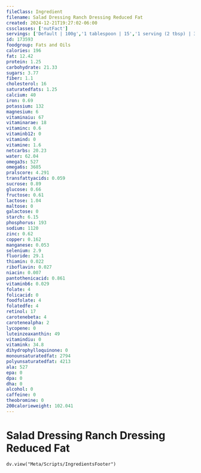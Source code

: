 ```yaml
---
fileClass: Ingredient
filename: Salad Dressing Ranch Dressing Reduced Fat
created: 2024-12-21T19:27:02-06:00
cssclasses: ['nutFact']
servings: ['Default | 100g','1 tablespoon | 15','1 serving (2 tbsp) | 30']
id: 173593
foodgroup: Fats and Oils
calories: 196
fat: 12.42
protein: 1.25
carbohydrate: 21.33
sugars: 3.77
fiber: 1.1
cholesterol: 16
saturatedfats: 1.25
calcium: 40
iron: 0.69
potassium: 132
magnesium: 6
vitaminaiu: 67
vitaminarae: 18
vitaminc: 0.6
vitaminb12: 0
vitamind: 0
vitamine: 1.6
netcarbs: 20.23
water: 62.04
omega3s: 527
omega6s: 3685
pralscore: 4.291
transfattyacids: 0.059
sucrose: 0.89
glucose: 0.66
fructose: 0.61
lactose: 1.04
maltose: 0
galactose: 0
starch: 6.15
phosphorus: 193
sodium: 1120
zinc: 0.62
copper: 0.162
manganese: 0.053
selenium: 2.9
fluoride: 29.1
thiamin: 0.022
riboflavin: 0.027
niacin: 0.007
pantothenicacid: 0.861
vitaminb6: 0.029
folate: 4
folicacid: 0
foodfolate: 4
folatedfe: 4
retinol: 17
carotenebeta: 4
carotenealpha: 2
lycopene: 0
luteinzeaxanthin: 49
vitamindiu: 0
vitamink: 34.8
dihydrophylloquinone: 0
monounsaturatedfat: 2794
polyunsaturatedfat: 4213
ala: 527
epa: 0
dpa: 0
dha: 0
alcohol: 0
caffeine: 0
theobromine: 0
200calorieweight: 102.041
---
```


# Salad Dressing Ranch Dressing Reduced Fat

```dataviewjs
dv.view("Meta/Scripts/IngredientsFooter")
```